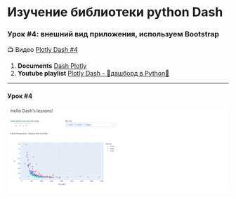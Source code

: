 # Изучение библиотеки python **Dash**
### Урок #4: внешний вид приложения, используем Bootstrap

:tv: Видео [Plotly Dash #4][1]

1. **Documents** [Dash Plotly](https://dash.plotly.com/layout)
2. **Youtube playlist** [Plotly Dash - 🚀дашборд в Python🐍](https://www.youtube.com/watch?v=HExq59HlFb0&list=PLIAV3wuAPHZouwZlmvqmC-djRsaDKT8rC&index=1)

---
####  Урок #4

![Lesson's dash](lesson.png)


[1]: https://www.youtube.com/watch?v=eVWciZZ8_9M&list=PLIAV3wuAPHZouwZlmvqmC-djRsaDKT8rC&index=4
